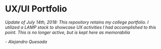 # UX/UI Portfolio

_Update of July 14th, 2018: This repository retains my college portfolio. I utilized a LAMP stack to showcase UX activities I had accomplished to this point. This is no longer active, but is kept here as memorabilia_

_- Alejandro Quesada_
